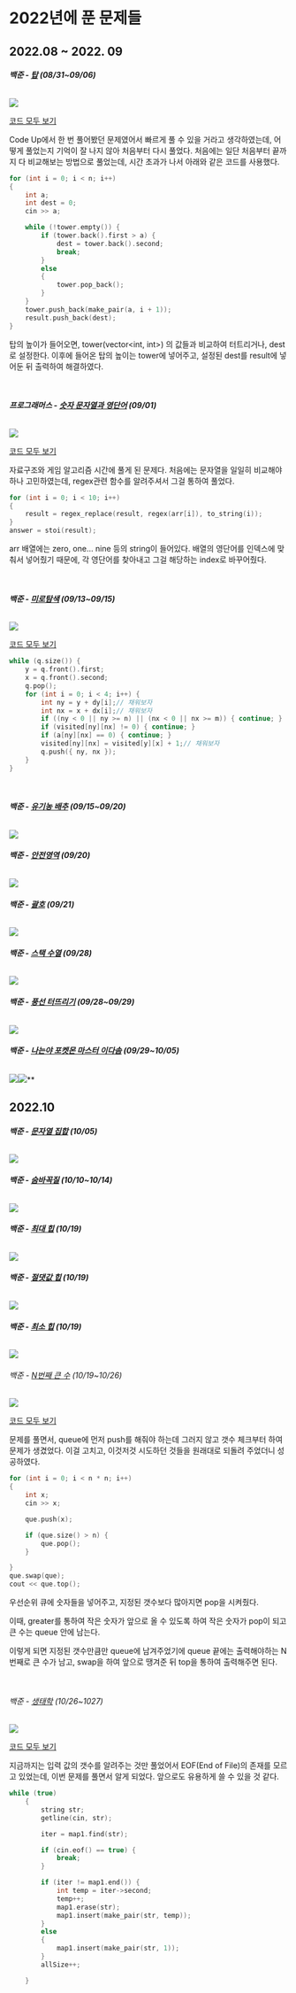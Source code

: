 # 2022년에 푼 문제들

## 2022.08 \~ 2022. 09

###### **백준 - [탑](https://www.acmicpc.net/problem/2493) (08/31~09/06)**

**![](https://lh5.googleusercontent.com/R9uGQsmDX7aVl_7wAEoocx_xpw1uyFp-NE_FEz06X8j6bisfoCMBVSyYYKqWZ8KssQsUrQ4UvDKFlkR6qYz275J0tE_9M9UHAsI9tLkyHGZujtkLjR-u8qX-5eG3Ktkcyb5DHja_MpyRjTYMa3ypK7vO9YIcNjIOh8bCbf7knJ4RsGjyO0Z-cT9h)**

[코드 모두 보기](https://github.com/Cyeon/ST_AL/blob/main/0906_B_%ED%83%91.cpp)

Code Up에서 한 번 풀어봤던 문제였어서 빠르게 풀 수 있을 거라고 생각하였는데, 어떻게 풀었는지 기억이 잘 나지 않아 처음부터 다시 풀었다. 처음에는 일단 처음부터 끝까지 다 비교해보는 방법으로 풀었는데, 시간 초과가 나서 아래와 같은 코드를 사용했다. 

```cpp
for (int i = 0; i < n; i++)
{
    int a;
    int dest = 0;
    cin >> a;

    while (!tower.empty()) {
        if (tower.back().first > a) {
            dest = tower.back().second;
            break;
        }
        else
        {
            tower.pop_back();
        }
    }
    tower.push_back(make_pair(a, i + 1));
    result.push_back(dest);
}
```

탑의 높이가 들어오면, tower(vector\<int, int>) 의 값들과 비교하여 터트리거나, dest로 설정한다. 이후에 들어온 탑의 높이는 tower에 넣어주고, 설정된 dest를 result에 넣어둔 뒤 출력하여 해결하였다. 

<br/>

###### **프로그래머스 - [숫자 문자열과 영단어](https://school.programmers.co.kr/learn/courses/30/lessons/81301) (09/01)**

**![](https://lh5.googleusercontent.com/CibIzd2cMnI_mJMBKpsRZ4sqYXbvOuiL05-uFKbBMeQQh-ICaBkCf6ht0qRWSRk_Z9VA-wUAV4YF1DlPkySOrCzPcQstaJauQDZMVQufpnGb_uo5vRUQOrhIx1nyab5ukXMK94CsANsy-sXO16NlgRF_rZ60JwJe9408BnSERqA_7sUlxVP8IBW-)**

[코드 모두 보기](https://github.com/Cyeon/DSAL/blob/main/0901_P_%EC%88%AB%EC%9E%90%EB%AC%B8%EC%9E%90%EC%97%B4%EA%B3%BC%EC%98%81%EB%8B%A8%EC%96%B4.cpp)

자료구조와 게임 알고리즘 시간에 풀게 된 문제다. 처음에는 문자열을 일일히 비교해야하나 고민하였는데, regex관련 함수를 알려주셔서 그걸 통하여 풀었다.  

```cpp
for (int i = 0; i < 10; i++)
{
    result = regex_replace(result, regex(arr[i]), to_string(i));
}
answer = stoi(result);
```

arr 배열에는 zero, one… nine 등의 string이 들어있다. 배열의 영단어를 인덱스에 맞춰서 넣어줬기 때문에, 각 영단어를 찾아내고 그걸 해당하는 index로 바꾸어줬다. 

<br/>

###### **백준 - [미로탐색](https://www.acmicpc.net/problem/2178) (09/13~09/15)**

**![](https://lh5.googleusercontent.com/IrMQGH-lvpx4s5Gq_DaKGOafKew5a6YS9oGvP-gBp0b4s5Q4y2koFea8iK78eCGkBFJaX5cb22aSpldHf9XKh7ZM5YT9rFw41Ytm8DrRsMmn8bWDV_bbr1mYUasyscHVqoBqrAR91yE0a-5Jy6wzvnMDNFAN5kgacBg5dbwg5Mk6nEtSNKNWA4pn)**

[코드 모두 보기](https://github.com/Cyeon/DSAL/blob/main/0913_B_%EB%AF%B8%EB%A1%9C%ED%83%90%EC%83%89.cpp)

```cpp
while (q.size()) {
    y = q.front().first;
    x = q.front().second;
    q.pop();
    for (int i = 0; i < 4; i++) {
        int ny = y + dy[i];// 채워보자 
        int nx = x + dx[i];// 채워보자 
        if ((ny < 0 || ny >= n) || (nx < 0 || nx >= m)) { continue; }
        if (visited[ny][nx] != 0) { continue; }
        if (a[ny][nx] == 0) { continue; }
        visited[ny][nx] = visited[y][x] + 1;// 채워보자 
        q.push({ ny, nx });
    }
}
```

<br/>

###### **백준 - [유기농 배추](https://www.acmicpc.net/problem/1012) (09/15~09/20)**

**![](https://lh6.googleusercontent.com/jpjhTEztYDvZrIvij2C0FPRgFYZxtIJ4GNE170NpEkUMa4KTwGqmmlaNYbUIfFWGevPlwr0r0QnKipbAwqcZReZExHgMZ_np7arD1WZ4-8vEEZ84J0_ZMH96cmhBbWh5bGMkVlxGiaemp1Xvu-g6at2ayeuFwxtyj-tZimv-MGvMuSR5v5vAls7p)**

###### **백준 - [안전영역](https://www.acmicpc.net/problem/2468) (09/20)**

**![](https://lh3.googleusercontent.com/dGJtP9dlMxhLmr4eJIdwQ6h0p6Ng_wLD40_O7bsUY2W-MilV4zpt0srQrfMqw9wqGAF6Ui_vGgPYXMyulk_7prW606q-4mTa-aE1wYBDp7dZ1JwCA4ZVoE1uva3j3n1EPEKiHJp96BFKD9_BN2AO-3ed-JJzffgBKpXnPJ0FAIMCiP8EspCp163GiA)**

###### **백준 - [괄호](https://www.acmicpc.net/problem/9012) (09/21)**

**![](https://lh4.googleusercontent.com/wg9Y7wtvrLUVYXJ59mdBlzJ0cmIpEQey_MB2ukg2i92m0UfXCLQ-hF7zJUE0osW9hfymocW4KjeV8o0uQT7fbBMD8EQkfCD2iUxgGcFaMhOCf5qOrh7CdZ7RkgVEYsRTa615DieQU9tSZPvIoa_rJgfWJ6F48jMFblrWvRWiVwAspe7ONKXQzWXrZw)**

###### **백준 - [스택 수열](https://www.acmicpc.net/problem/1874) (09/28)**

**![](https://lh3.googleusercontent.com/2P-KxfIidZaPRLMx-vF7zWareYE2xivsl7UjzYE0SxgugzNZRwb-rEMCR2w1bBW0ihlHRzPaAwt6ORhd16WEcCTgs-EGR-ntTvWsjC9nQCWrGKfzoq_Y9DIsX4f8YR_qV7m6wCHSq_vW6ImzlZDb7R40QdYW904xqQ-6dRiNwKj9P8EKJxhf2Kw-ag)**

###### **백준 - [풍선 터뜨리기](https://www.acmicpc.net/problem/2346) (09/28~09/29)**

**![](https://lh5.googleusercontent.com/ge9ZQgPfVuooSPfvSJ1AFmL1ewjoA2MbH94wscNTb9afqqqPSt5GEWGEEP9K1l9a-burN54YrIOKrLlih3JwTht8HonwdsBncaHok9nTuRnGBuYzRKKKabFtzQJ6JPlFbvyx1TDT_KLk4nTtYnCPudehH4yEErZKPK3ghTy5nFTt1iA-A21hm2tBdA)**

###### **백준 - [나는야 포켓몬 마스터 이다솜](https://www.acmicpc.net/problem/1620) (09/29~10/05)**

**![](https://lh3.googleusercontent.com/uNyP9wZd-LegRJeCDnG1wv8toTUtHskJhFtMYUk4TU2jcU9mT3gjLQpA481ZMN_268CDdqb9qP61J4APheoyQeji6BQB36-DS3hHIolKGHWpRw1DYZVXBCIXI8xu5e40ceFFLzA7EfU8CXs59rQxYhbsA8atpZCAMmY7cP_TAF6s2-SDTovN4EYcbQ)**![](https://lh3.googleusercontent.com/FFN0rKYJrguokWiKWmda1zEzhT4Ie__559ZZMgb0huuTmtxiC4T4BYvEi1PW-_4Z5RCN-KT0A7aW22b1et5dKoDLBSjkCKp7CQuDInqixO3WpCUOF4eJqVNKSDKNNdrOOeYROFO1I_Zz9uVqCITkOk7wWMW3Pk_xIiiQ5fFZuaPGA1Pjj6fHVxKvvw)**

## 2022.10

###### **백준 - [문자열 집합](https://www.acmicpc.net/problem/14425) (10/05)**

**![](https://lh3.googleusercontent.com/9p76pFXUeQ0OL4QO-yux9NulnT16HwzHSt7ILq5uw6JSU-UzrTa3WvDFH4BS99o0n4Ds7Zr1SbRxV_XCWLH2sjgAkiN3G5-C0wnQXMd8cGgPMA-qH2OgHGgNjjeuzfLW522KlLOoSxgbcQ0pDLvkT5jSfHnn134gZnWVvWiTu1JJh0ZIScwm3PLOEQ)**

###### **백준 - [숨바꼭질](https://www.acmicpc.net/problem/1697) (10/10~10/14)**

**![](https://lh5.googleusercontent.com/NxrOBNS-tCAHkb2tgqm3PNnNZxpvhMdqEpExFlfJMVbBSmC3yL5BshRboELPbJYbYlwl4oWBnS0lgDenPnSLoFzvdbJ0LrKuFBVOauNPSYk3MrDUx1ojPhgzJjCmDGTMQuCthQbvJ1Ao4tEpmw7EkYfiEtjb77EX0P_rxX22iZZo1qzxfk09wHizXQ)**

###### **백준 - [최대 힙](https://www.acmicpc.net/problem/11279) (10/19)**

**![](https://lh3.googleusercontent.com/n1XwqClP38wvQ1UGKi2FlNmXpQwTeDZz_gGroxBK95RoRGuMmZI1JKAKGxuvYlZ48Zqu-oZTM3AelBun6QJ5mqq8PQPq3K8rQ8d-QYpHrWR_Eh5Cx4j9IcRY18eVP_k6kUpjWj07AlBLQW333I9dp3lY0J6gaPfi3-36sU1E-M0oMSEGuSFuKadm5w)**

###### **백준 - [절댓값 힙](https://www.acmicpc.net/problem/11286) (10/19)**

**![](https://lh5.googleusercontent.com/iK35HoFL79vt6gDPdrvhvhzioDFYRT4Myofi-iYYIqsT0RqNOEty90tANVH91GeHj2778D-wWm6AtirA0gHksbrJo4m1nVjURl2kNsnhtjdQzoHfIJ8tqcuu3X9nuFL8rzqLhVgPWTC5mAeG1MmSz59R8g7nCyqN_BU4ZyL2YW9JGn9dCr-rmnc1QQ)**

###### **백준 - [최소 힙](https://www.acmicpc.net/problem/1927) (10/19)**

**![](https://lh5.googleusercontent.com/VXft__qoW5EsEfwjbJAUeU9b_k4yLlbh9XZJnyy4LChC_-_l5HZCmYLXmyz9tRIAaHtBpSfmvv1jJw0LMzNsWLmtxcDPXrBm0I1G6jjzhKe-6YFnHKvXz9bVrHSeLHy49xQBADphMS4UHpVZW2fQbcClO7sTV7w8kvuIerzCyAjiII_mE2IC8IvX9A)**

###### 백준 - [N번째 큰 수](https://www.acmicpc.net/problem/2075) (10/19~10/26)

![](https://lh3.googleusercontent.com/9IewmyF7n4MG17MVxz0Mac6fUVN0wXCd6u4tNZukc-zAhUnspmuT536kWec0lVUTsNcdd5wKHZ2avfySWIMcZZEA3zLhUhzOgndsUkhfX6lTVtu2Q-ice2S7loMUOIwBa0CC2vLKQyJ1ZHoOQH_EQhJ5uBLKB0uE8GeJzwoV0A7JA8Rcdv0JH4S3Xg)

[코드 모두 보기](https://github.com/Cyeon/ST_AL/blob/main/1019_B_N%EB%B2%88%EC%A7%B8%ED%81%B0%EC%88%98.cpp)

문제를 풀면서, queue에 먼저 push를 해줘야 하는데 그러지 않고 갯수 체크부터 하여 문제가 생겼었다. 이걸 고치고, 이것저것 시도하던 것들을 원래대로 되돌려 주었더니 성공하였다.

```cpp
for (int i = 0; i < n * n; i++)
{
    int x;
    cin >> x;

    que.push(x);

    if (que.size() > n) {
        que.pop();
    }

}
que.swap(que);
cout << que.top();
```

우선순위 큐에 숫자들을 넣어주고, 지정된 갯수보다 많아지면 pop을 시켜줬다. 

이때, greater를 통하여 작은 숫자가 앞으로 올 수 있도록 하여 작은 숫자가 pop이 되고 큰 수는 queue 안에 남는다.

이렇게 되면 지정된 갯수만큼만 queue에 남겨주었기에 queue 끝에는 출력해야하는 N번째로 큰 수가 남고, swap을 하여 앞으로 땡겨준 뒤 top을 통하여 출력해주면 된다.

   <br/>

###### 백준 - [생태학](https://www.acmicpc.net/problem/4358) (10/26~1027)

![](https://lh4.googleusercontent.com/Sg8-j6XlgkbY9ljFG15YUdt_M7nlASRIAPYyHKQMpxOr6KezPoMxFovDyg3CPu7RPcmdiEmhdKDdqH55jpuML7CSB13iYoF7mWmKnwtFu29TmLogD7S6-tF-tEQU53nwY06JrIRSO9ew9Kcd2TUV6WUpTD1Hn0M4McA22Q9PgQS1s4XTeUmUDhfeVg)

[코드 모두 보기](https://github.com/Cyeon/ST_AL/blob/main/1026_B_%EC%83%9D%ED%83%9C%ED%95%99.cpp)

지금까지는 입력 값의 갯수를 알려주는 것만 풀었어서 EOF(End of File)의 존재를 모르고 있었는데, 이번 문제를 풀면서 알게 되었다. 앞으로도 유용하게 쓸 수 있을 것 같다. 

```cpp
while (true)
    {
        string str;
        getline(cin, str);

        iter = map1.find(str);

        if (cin.eof() == true) {
            break;
        }

        if (iter != map1.end()) {
            int temp = iter->second;
            temp++;
            map1.erase(str);
            map1.insert(make_pair(str, temp));
        }
        else
        {
            map1.insert(make_pair(str, 1));
        }
        allSize++;

    }
```
